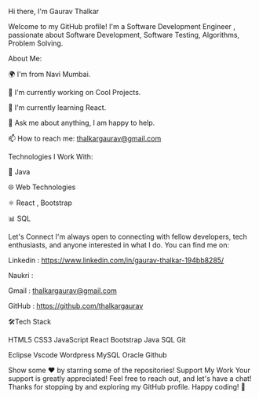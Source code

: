 Hi there, I'm Gaurav Thalkar 

Welcome to my GitHub profile! I'm a Software Development Engineer , passionate about Software Development, Software Testing, Algorithms, Problem Solving.


About Me:

🌍 I'm from Navi Mumbai.

💼 I'm currently working on Cool Projects.

🌱 I'm currently learning React.

💬 Ask me about anything, I am happy to help.

📫 How to reach me: thalkargaurav@gmail.com





Technologies I Work With:

🚀 Java 

🌐 Web Technologies

⚛️ React , Bootstrap

📊 SQL



Let's Connect
I'm always open to connecting with fellow developers, tech enthusiasts, and anyone interested in what I do. You can find me on:


Linkedin :  https://www.linkedin.com/in/gaurav-thalkar-194bb8285/

Naukri :  

Gmail :  thalkargaurav@gmail.com

GitHub :  https://github.com/thalkargaurav


🛠Tech Stack


HTML5 CSS3 JavaScript React Bootstrap  Java SQL Git

Eclipse Vscode Wordpress MySQL Oracle Github

Show some ❤️ by starring some of the repositories!
Support My Work
Your support is greatly appreciated! Feel free to reach out, and let's have a chat! Thanks for stopping by and exploring my GitHub profile. Happy coding! 🚀
